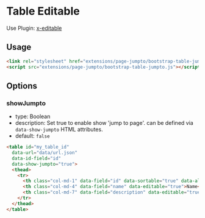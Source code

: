 # Table Editable

Use Plugin: [x-editable](https://github.com/vitalets/x-editable)

## Usage

```html
<link rel="stylesheet" href="extensions/page-jumpto/bootstrap-table-jumpto.css"></style>
<script src="extensions/page-jumpto/bootstrap-table-jumpto.js"></script>
```

## Options

### showJumpto

* type: Boolean
* description: Set true to enable show 'jump to page'. can be defined via `data-show-jumpto` HTML attributes.
* default: `false`

````html
<table id="my_table_id"
  data-url="data/url.json"
  data-id-field="id"
  data-show-jumpto="true">
  <thead>
    <tr>
      <th class="col-md-1" data-field="id" data-sortable="true" data-align="center">#</th>
      <th class="col-md-4" data-field="name" data-editable="true">Name</th>
      <th class="col-md-7" data-field="description" data-editable="true" data-editable-emptytext="Custom empty text.">Description</th>
    </tr>
  </thead>
</table>
````
